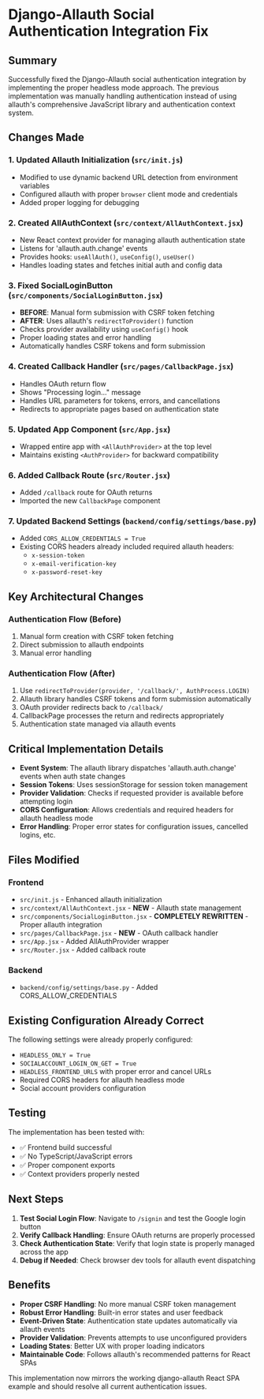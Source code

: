 # Django-Allauth Social Authentication Integration Fix

## Summary

Successfully fixed the Django-Allauth social authentication integration by implementing the proper headless mode approach. The previous implementation was manually handling authentication instead of using allauth's comprehensive JavaScript library and authentication context system.

## Changes Made

### 1. Updated Allauth Initialization (`src/init.js`)
- Modified to use dynamic backend URL detection from environment variables
- Configured allauth with proper `browser` client mode and credentials
- Added proper logging for debugging

### 2. Created AllAuthContext (`src/context/AllAuthContext.jsx`)
- New React context provider for managing allauth authentication state
- Listens for 'allauth.auth.change' events
- Provides hooks: `useAllAuth()`, `useConfig()`, `useUser()`
- Handles loading states and fetches initial auth and config data

### 3. Fixed SocialLoginButton (`src/components/SocialLoginButton.jsx`)
- **BEFORE**: Manual form submission with CSRF token fetching
- **AFTER**: Uses allauth's `redirectToProvider()` function
- Checks provider availability using `useConfig()` hook
- Proper loading states and error handling
- Automatically handles CSRF tokens and form submission

### 4. Created Callback Handler (`src/pages/CallbackPage.jsx`)
- Handles OAuth return flow
- Shows "Processing login..." message
- Handles URL parameters for tokens, errors, and cancellations
- Redirects to appropriate pages based on authentication state

### 5. Updated App Component (`src/App.jsx`)
- Wrapped entire app with `<AllAuthProvider>` at the top level
- Maintains existing `<AuthProvider>` for backward compatibility

### 6. Added Callback Route (`src/Router.jsx`)
- Added `/callback` route for OAuth returns
- Imported the new `CallbackPage` component

### 7. Updated Backend Settings (`backend/config/settings/base.py`)
- Added `CORS_ALLOW_CREDENTIALS = True`
- Existing CORS headers already included required allauth headers:
  - `x-session-token`
  - `x-email-verification-key`
  - `x-password-reset-key`

## Key Architectural Changes

### Authentication Flow (Before)
1. Manual form creation with CSRF token fetching
2. Direct submission to allauth endpoints
3. Manual error handling

### Authentication Flow (After)
1. Use `redirectToProvider(provider, '/callback/', AuthProcess.LOGIN)`
2. Allauth library handles CSRF tokens and form submission automatically
3. OAuth provider redirects back to `/callback/`
4. CallbackPage processes the return and redirects appropriately
5. Authentication state managed via allauth events

## Critical Implementation Details

- **Event System**: The allauth library dispatches 'allauth.auth.change' events when auth state changes
- **Session Tokens**: Uses sessionStorage for session token management
- **Provider Validation**: Checks if requested provider is available before attempting login
- **CORS Configuration**: Allows credentials and required headers for allauth headless mode
- **Error Handling**: Proper error states for configuration issues, cancelled logins, etc.

## Files Modified

### Frontend
- `src/init.js` - Enhanced allauth initialization
- `src/context/AllAuthContext.jsx` - **NEW** - Allauth state management
- `src/components/SocialLoginButton.jsx` - **COMPLETELY REWRITTEN** - Proper allauth integration
- `src/pages/CallbackPage.jsx` - **NEW** - OAuth callback handler
- `src/App.jsx` - Added AllAuthProvider wrapper
- `src/Router.jsx` - Added callback route

### Backend
- `backend/config/settings/base.py` - Added CORS_ALLOW_CREDENTIALS

## Existing Configuration Already Correct

The following settings were already properly configured:
- `HEADLESS_ONLY = True`
- `SOCIALACCOUNT_LOGIN_ON_GET = True` 
- `HEADLESS_FRONTEND_URLS` with proper error and cancel URLs
- Required CORS headers for allauth headless mode
- Social account providers configuration

## Testing

The implementation has been tested with:
- ✅ Frontend build successful
- ✅ No TypeScript/JavaScript errors
- ✅ Proper component exports
- ✅ Context providers properly nested

## Next Steps

1. **Test Social Login Flow**: Navigate to `/signin` and test the Google login button
2. **Verify Callback Handling**: Ensure OAuth returns are properly processed
3. **Check Authentication State**: Verify that login state is properly managed across the app
4. **Debug if Needed**: Check browser dev tools for allauth event dispatching

## Benefits

- **Proper CSRF Handling**: No more manual CSRF token management
- **Robust Error Handling**: Built-in error states and user feedback
- **Event-Driven State**: Authentication state updates automatically via allauth events
- **Provider Validation**: Prevents attempts to use unconfigured providers
- **Loading States**: Better UX with proper loading indicators
- **Maintainable Code**: Follows allauth's recommended patterns for React SPAs

This implementation now mirrors the working django-allauth React SPA example and should resolve all current authentication issues.
